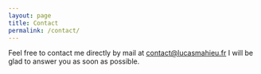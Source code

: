 ```yaml
---
layout: page
title: Contact
permalink: /contact/
---
```


Feel free to contact me directly by mail at 
[contact@lucasmahieu.fr](mailto:contact@lucasmahieu.fr) I will be glad to answer you as
soon as possible.
